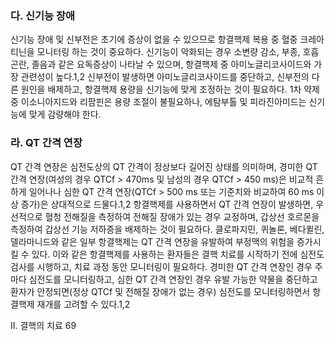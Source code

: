 ### 다. 신기능 장애
신기능 장애 및 신부전은 초기에 증상이 없을 수 있으므로 항결핵제 복용 중 혈중 크레아티닌을 모니터링 하는 것이 중요하다. 신기능이 악화되는 경우 소변량 감소, 부종, 호흡곤란, 졸음과 같은 요독증상이 나타날 수 있으며, 항결핵제 중 아미노글리코사이드와 가장 관련성이 높다.1,2 신부전이 발생하면 아미노글리코사이드를 중단하고, 신부전의 다른 원인을 배제하고, 항결핵제 용량을 신기능에 맞게 조정하는 것이 필요하다. 1차 약제 중 이소니아지드와 리팜핀은 용량 조절이 불필요하나, 에탐부톨 및 피라진아미드는 신기능에 맞게 감량해야 한다.

### 라. QT 간격 연장
QT 간격 연장은 심전도상의 QT 간격이 정상보다 길어진 상태를 의미하며, 경미한 QT 간격 연장(여성의 경우 QTCf > 470ms 및 남성의 경우 QTCf > 450 ms)은 비교적 흔하게 일어나나 심한 QT 간격 연장(QTCf > 500 ms 또는 기준치와 비교하여 60 ms 이상 증가)은 상대적으로 드물다.1,2 항결핵제를 사용하면서 QT 간격 연장이 발생하면, 우선적으로 혈청 전해질을 측정하여 전해질 장애가 있는 경우 교정하며, 갑상선 호르몬을 측정하여 갑상선 기능 저하증을 배제하는 것이 필요하다.
클로파지민, 퀴놀론, 베다퀼린, 델라마니드와 같은 일부 항결핵제는 QT 간격 연장을 유발하여 부정맥의 위험을 증가시킬 수 있다. 이와 같은 항결핵제를 사용하는 환자들은 결핵 치료를 시작하기 전에 심전도 검사를 시행하고, 치료 과정 동안 모니터링이 필요하다. 경미한 QT 간격 연장인 경우 주마다 심전도를 모니터링하고, 심한 QT 간격 연장인 경우 유발 가능한 약물을 중단하고 환자가 안정되면(정상 QTCf 및 전해질 장애가 없는 경우) 심전도를 모니터링하면서 항결핵제 재개를 고려할 수 있다.1,2

II. 결핵의 치료 <PAGE>69
